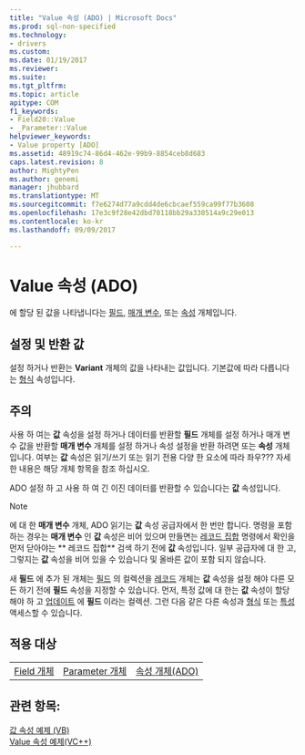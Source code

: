 ```yaml
---
title: "Value 속성 (ADO) | Microsoft Docs"
ms.prod: sql-non-specified
ms.technology:
- drivers
ms.custom: 
ms.date: 01/19/2017
ms.reviewer: 
ms.suite: 
ms.tgt_pltfrm: 
ms.topic: article
apitype: COM
f1_keywords:
- Field20::Value
- _Parameter::Value
helpviewer_keywords:
- Value property [ADO]
ms.assetid: 48919c74-86d4-462e-99b9-8854ceb8d683
caps.latest.revision: 8
author: MightyPen
ms.author: genemi
manager: jhubbard
ms.translationtype: MT
ms.sourcegitcommit: f7e6274d77a9cdd4de6cbcaef559ca99f77b3608
ms.openlocfilehash: 17e3c9f28e42dbd70118bb29a330514a9c29e013
ms.contentlocale: ko-kr
ms.lasthandoff: 09/09/2017

---
```

# <a name="value-property-ado"></a>Value 속성 (ADO)
에 할당 된 값을 나타냅니다는 [필드](../../../ado/reference/ado-api/field-object.md), [매개 변수](../../../ado/reference/ado-api/parameter-object.md), 또는 [속성](../../../ado/reference/ado-api/property-object-ado.md) 개체입니다.  
  
## <a name="settings-and-return-values"></a>설정 및 반환 값  
 설정 하거나 반환는 **Variant** 개체의 값을 나타내는 값입니다. 기본값에 따라 다릅니다는 [형식](../../../ado/reference/ado-api/type-property-ado.md) 속성입니다.  
  
## <a name="remarks"></a>주의  
 사용 하 여는 **값** 속성을 설정 하거나 데이터를 반환할 **필드** 개체를 설정 하거나 매개 변수 값을 반환할 **매개 변수** 개체를 설정 하거나 속성 설정을 반환 하려면 또는 **속성** 개체입니다. 여부는 **값** 속성은 읽기/쓰기 또는 읽기 전용 다양 한 요소에 따라 좌우??? 자세한 내용은 해당 개체 항목을 참조 하십시오.  
  
 ADO 설정 하 고 사용 하 여 긴 이진 데이터를 반환할 수 있습니다는 **값** 속성입니다.  
  
> [!NOTE]
>  에 대 한 **매개 변수** 개체, ADO 읽기는 **값** 속성 공급자에서 한 번만 합니다. 명령을 포함 하는 경우는 **매개 변수** 인 **값** 속성은 비어 있으며 만들면는 [레코드 집합](../../../ado/reference/ado-api/recordset-object-ado.md) 명령에서 확인을 먼저 닫아야는 ** 레코드 집합** 검색 하기 전에 **값** 속성입니다. 일부 공급자에 대 한 고, 그렇지는 **값** 속성을 비어 있을 수 있습니다 및 올바른 값이 포함 되지 않습니다.  
>   
>  새 **필드** 에 추가 된 개체는 [필드](../../../ado/reference/ado-api/fields-collection-ado.md) 의 컬렉션을 [레코드](../../../ado/reference/ado-api/record-object-ado.md) 개체는 **값** 속성을 설정 해야 다른 모든 하기 전에 **필드** 속성을 지정할 수 있습니다. 먼저, 특정 값에 대 한는 **값** 속성이 할당 해야 하 고 [업데이트](../../../ado/reference/ado-api/update-method.md) 에 **필드** 이라는 컬렉션. 그런 다음 같은 다른 속성과 [형식](../../../ado/reference/ado-api/type-property-ado.md) 또는 [특성](../../../ado/reference/ado-api/attributes-property-ado.md) 액세스할 수 있습니다.  
  
## <a name="applies-to"></a>적용 대상  
  
||||  
|-|-|-|  
|[Field 개체](../../../ado/reference/ado-api/field-object.md)|[Parameter 개체](../../../ado/reference/ado-api/parameter-object.md)|[속성 개체(ADO)](../../../ado/reference/ado-api/property-object-ado.md)|  
  
## <a name="see-also"></a>관련 항목:  
 [값 속성 예제 (VB)](../../../ado/reference/ado-api/value-property-example-vb.md)   
 [Value 속성 예제(VC++)](../../../ado/reference/ado-api/value-property-example-vc.md)   

